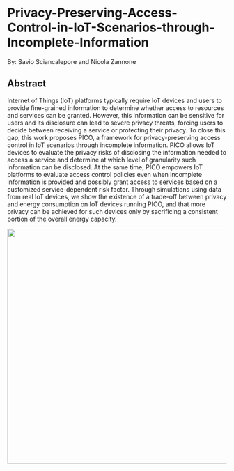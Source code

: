 # Privacy-Preserving-Access-Control-in-IoT-Scenarios-through-Incomplete-Information


By: Savio Sciancalepore and Nicola Zannone
## Abstract
Internet of Things (IoT) platforms typically require IoT devices and users to provide fine-grained information to determine whether access to resources and services can be granted. However, this information can be sensitive for users and its disclosure can lead to severe privacy threats, forcing users to decide between receiving a service or protecting their privacy. To close this gap, this work proposes PICO, a framework for privacy-preserving access control in IoT scenarios through incomplete information. PICO allows IoT devices to evaluate the privacy risks of disclosing the information needed to access a service and determine at which level of granularity such information can be disclosed. At the same time, PICO empowers IoT platforms to evaluate access control policies even when incomplete information is provided and possibly grant access to services based on a customized service-dependent risk factor. Through simulations using data from real IoT devices, we show the existence of a trade-off between privacy and energy consumption on IoT devices running PICO, and that more privacy can be achieved for such devices only by sacrificing a consistent portion of the overall energy capacity.

<p align="center">
  <img width="540" src="https://user-images.githubusercontent.com/66460485/167365445-c3f71f15-e27f-4569-bd0d-4c97fab40306.jpg">
</p>
